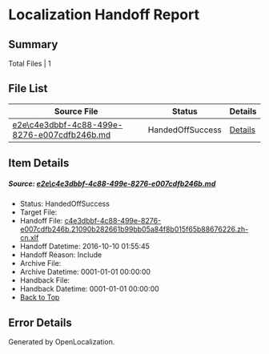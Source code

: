 # <a name='report-top'></a> Localization Handoff Report

## Summary
 Total Files | 1

## File List
 Source File | Status | Details 
 ----------- | ------ | ------- 
 [e2e\c4e3dbbf-4c88-499e-8276-e007cdfb246b.md](https://github.com/OpenLocalizationTestOrg/ol-test0/blob/bc13a1e10f0005aa2826f7af44e829bfdd1a3594/e2e/c4e3dbbf-4c88-499e-8276-e007cdfb246b.md) | HandedOffSuccess | [Details](#7b0c6ddd67528d0892620b23f3792d90b0052ee61)

## Item Details
##### <a name='7b0c6ddd67528d0892620b23f3792d90b0052ee61'></a> Source: [e2e\c4e3dbbf-4c88-499e-8276-e007cdfb246b.md](https://github.com/OpenLocalizationTestOrg/ol-test0/blob/bc13a1e10f0005aa2826f7af44e829bfdd1a3594/e2e/c4e3dbbf-4c88-499e-8276-e007cdfb246b.md)
* Status: HandedOffSuccess
* Target File: 
* Handoff File: [c4e3dbbf-4c88-499e-8276-e007cdfb246b.21090b282661b99bb05a84f8b015f65b88676226.zh-cn.xlf](https://github.com/OpenLocalizationTestOrg/ol-test0-handoff/blob/71bab5cc9857a29f9798b5422ab15904e7961686/ol-handoff/OpenLocalizationTestOrg/ol-test0-zhcn/qimu/ht/c4e3dbbf-4c88-499e-8276-e007cdfb246b.21090b282661b99bb05a84f8b015f65b88676226.zh-cn.xlf)
* Handoff Datetime: 2016-10-10 01:55:45
* Handoff Reason: Include
* Archive File: 
* Archive Datetime: 0001-01-01 00:00:00
* Handback File: 
* Handback Datetime: 0001-01-01 00:00:00
* [Back to Top](#report-top)


## Error Details

Generated by OpenLocalization.

